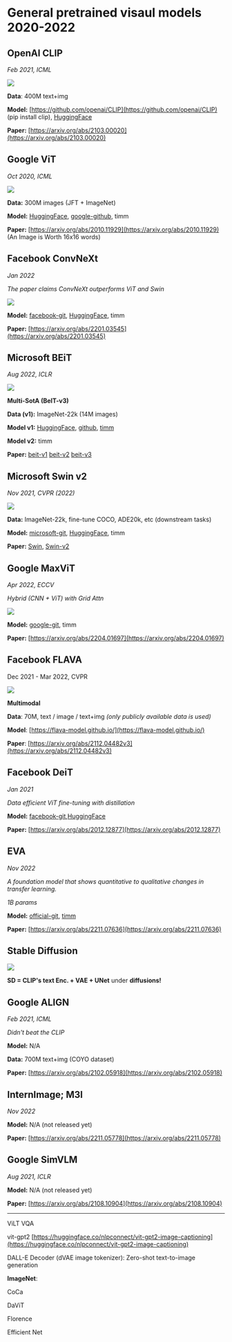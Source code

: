 # General pretrained visaul models 2020-2022

OpenAI CLIP
-----------

_Feb 2021, ICML_

![](./image.png)

**Data**: 400M text+img

**Model:** [https://github.com/openai/CLIP](https://github.com/openai/CLIP) (pip install clip), [HuggingFace](https://huggingface.co/docs/transformers/v4.25.1/en/model_doc/clip#overview)

**Paper:** [https://arxiv.org/abs/2103.00020](https://arxiv.org/abs/2103.00020)

  

Google ViT
----------

_Oct 2020, ICML_

![](./image(1).png)

**Data:** 300M images (JFT + ImageNet)

**Model:** [HuggingFace](https://huggingface.co/docs/transformers/model_doc/vit), [google-github](https://github.com/google-research/vision_transformer), timm

**Paper:** [https://arxiv.org/abs/2010.11929](https://arxiv.org/abs/2010.11929) (An Image is Worth 16x16 words)

  

Facebook ConvNeXt
-----------------

_Jan 2022_

_The paper claims ConvNeXt outperforms ViT and Swin_

![](./image(2).png)

**Model:** [facebook-git](https://github.com/facebookresearch/ConvNeXt), [HuggingFace](https://huggingface.co/docs/transformers/main/en/model_doc/convnext), timm

**Paper:** [https://arxiv.org/abs/2201.03545](https://arxiv.org/abs/2201.03545)

  

Microsoft BEiT
--------------

_Aug 2022, ICLR_

![](./image(3).png)

**Multi-SotA (BeIT-v3)**

**Data (v1):** ImageNet-22k (14M images)

**Model v1:** [HuggingFace](https://huggingface.co/models?sort=downloads&search=beit), [github](https://github.com/microsoft/unilm/tree/master/beit), [timm](https://github.com/rwightman/pytorch-image-models)

**Model v2:** timm

**Paper:** [beit-v1](https://arxiv.org/abs/2106.08254) [beit-v2](https://arxiv.org/abs/2208.06366) [beit-v3](https://arxiv.org/abs/2208.10442)

  

**Microsoft Swin v2**
---------------------

_Nov 2021, CVPR (2022)_

![](./image(4).png)

**Data:** ImageNet-22k, fine-tune COCO, ADE20k, etc (downstream tasks)

**Model:** [microsoft-git](https://github.com/microsoft/Swin-Transformer), [HuggingFace](https://huggingface.co/docs/transformers/main/en/model_doc/swinv2), timm

**Paper:** [Swin](https://arxiv.org/abs/2103.14030), [Swin-v2](https://arxiv.org/abs/2111.09883)

  

Google MaxViT
-------------

_Apr 2022, ECCV_

_Hybrid (CNN + ViT) with Grid Attn_

![](./image(5).png)

**Model:** [google-git](https://github.com/google-research/maxvit), timm

**Paper:** [https://arxiv.org/abs/2204.01697](https://arxiv.org/abs/2204.01697)

  

Facebook FLAVA
--------------

Dec 2021 - Mar 2022, CVPR

![](./image(6).png)

**Multimodal**

**Data**: 70M, text / image / text+img _(only publicly available data is used)_

**Model**: [https://flava-model.github.io/](https://flava-model.github.io/)

**Paper**: [https://arxiv.org/abs/2112.04482v3](https://arxiv.org/abs/2112.04482v3)

  

**Facebook DeiT**
-----------------

_Jan 2021_

_Data efficient ViT fine-tuning with distillation_

**Model:** [facebook-git](https://github.com/facebookresearch/deit),[HuggingFace](https://huggingface.co/docs/transformers/model_doc/deit)

**Paper:** [https://arxiv.org/abs/2012.12877](https://arxiv.org/abs/2012.12877)

  

**EVA**
-------

_Nov 2022_

_A foundation model that shows quantitative to qualitative changes in transfer learning._

_1B params_

**Model:** [official-git](https://github.com/baaivision/EVA), [timm](https://github.com/rwightman/pytorch-image-models#dec-8-2022)

**Paper:** [https://arxiv.org/abs/2211.07636](https://arxiv.org/abs/2211.07636)

  

Stable Diffusion
----------------

![](./image(7).png)

**SD = CLIP's text Enc. + VAE + UNet** under **diffusions!**

  

**Google ALIGN**
----------------

_Feb 2021, ICML_

_Didn't beat the CLIP_

**Model:** N/A

**Data:** 700M text+img (COYO dataset)

**Paper:** [https://arxiv.org/abs/2102.05918](https://arxiv.org/abs/2102.05918)

  

**InternImage; M3I**
--------------------

_Nov 2022_

**Model:** N/A (not released yet)

**Paper:** [https://arxiv.org/abs/2211.05778](https://arxiv.org/abs/2211.05778)

  

**Google SimVLM**
-------------------

_Aug 2021, ICLR_

**Model:** N/A (not released yet)

**Paper:** [https://arxiv.org/abs/2108.10904](https://arxiv.org/abs/2108.10904)

  

* * *

ViLT VQA

vit-gpt2 [https://huggingface.co/nlpconnect/vit-gpt2-image-captioning](https://huggingface.co/nlpconnect/vit-gpt2-image-captioning)

DALL-E Decoder (dVAE image tokenizer): Zero-shot text-to-image generation

  

**ImageNet**:

CoCa

DaViT

Florence

Efficient Net

